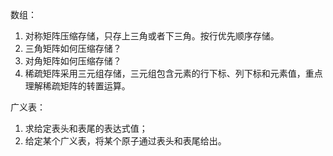数组：  

  1. 对称矩阵压缩存储，只存上三角或者下三角。按行优先顺序存储。
  2. 三角矩阵如何压缩存储？
  3. 对角矩阵如何压缩存储？
  4. 稀疏矩阵采用三元组存储，三元组包含元素的行下标、列下标和元素值，重点理解稀疏矩阵的转置运算。


广义表： 
 
  1. 求给定表头和表尾的表达式值；
  2. 给定某个广义表，将某个原子通过表头和表尾给出。